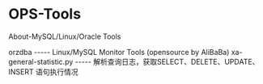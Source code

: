 # OPS-Tools
About-MySQL/Linux/Oracle  Tools 

orzdba                         ----- Linux/MySQL Monitor Tools (opensource by AliBaBa)
xa-general-statistic.py        ----- 解析查询日志，获取SELECT、DELETE、UPDATE、INSERT 语句执行情况
